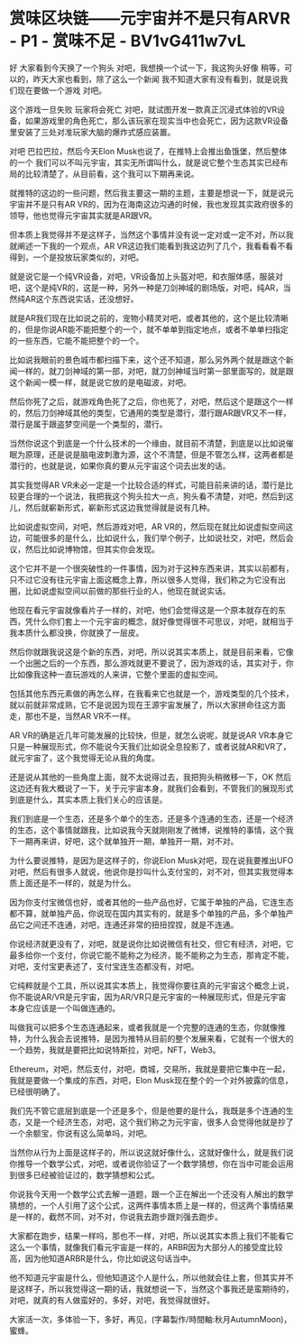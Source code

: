 # 赏味区块链——元宇宙并不是只有ARVR - P1 - 赏味不足 - BV1vG411w7vL

好 大家看到今天换了一个狗头 对吧，我想换一个试一下，我这狗头好像 稍等，可以的，昨天大家也看到，除了这么一个新闻 我不知道大家有没有看到，就是说我们现在要做一个游戏 对吧。

这个游戏一旦失败 玩家将会死亡 对吧，就试图开发一款真正沉浸式体验的VR设备，如果游戏里的角色死亡，那么该玩家在现实当中也会死亡，因为这款VR设备里安装了三处对准玩家大脑的爆炸式感应装置。

对吧 巴拉巴拉，然后今天Elon Musk也说了，在推特上会推出鱼饿堡，然后整体的一个 我们可以不叫元宇宙，其实无所谓叫什么，就是说它整个生态其实已经布局的比较清楚了，从目前看，这个我可以下期再来说。

就推特的这边的一些问题，然后我主要这一期的主题，主要是想说一下，就是说元宇宙并不是只有AR VR的，因为在海南这边沟通的时候，我也发现其实政府很多的领导，他也觉得元宇宙其实就是AR跟VR。

但本质上我觉得并不是这样子，当然这个事情并没有说一定对或一定不对，所以我就阐述一下我的一个观点，AR VR这边我们能看到我这边列了几个，我看看看不看得到，一个是投放玩家类似的，对吧。

就是说它是一个纯VR设备，对吧，VR设备加上头盔对吧，和衣服体感，服装对吧，这个是纯VR的，这是一种，另外一种是刀剑神域的剧场版，对吧，纯AR，当然纯AR这个东西说实话，还没想好。

就是AR我们现在比如说之前的，宠物小精灵对吧，或者其他的，这个是比较清晰的，但是你说AR能不能把整个的一个，就不单单到指定地点，或者不单单扫指定的一些东西，它能不能把整个的一个。

比如说我眼前的景色城市都扫描下来，这个还不知道，那么另外两个就是跟这个新闻一样的，就刀剑神域的第一部，对吧，就刀剑神域当时第一部里面写的，就是跟这个新闻一模一样，就是说它放的是电磁波，对吧。

然后你死了之后，就游戏角色死了之后，你也死了，对吧，然后这个是跟这个一样的，然后刀剑神域其他的类型，它通用的类型是潜行，潜行跟AR跟VR又不一样，潜行是属于跟盗梦空间是一个类型的，潜行。

当然你说这个到底是一个什么技术的一个缘由，就目前不清楚，到底是以比如说催眠为原理，还是说是脑电波刺激为源，这个不清楚，但是不管怎么样，这两者都是潜行的，也就是说，如果你真的要从元宇宙这个词去出发的话。

其实我觉得AR VR未必一定是一个比较合适的样式，可能目前来讲的话，潜行是比较更合理的一个说法，我把我这个狗头拉大一点，狗头看不清楚，对吧，然后到这儿，然后就嶄新形式，嶄新形式这边我觉得就是说有几种。

比如说虚拟空间，对吧，然后游戏对吧，AR VR的，然后现在就比如说虚拟空间这边，可能很多的是什么，比如说什么，我们举个例子，比如说社交，对吧，然后会议，然后比如说博物馆，但其实你会发现。

这个它并不是一个很突破性的一件事情，因为对于这种东西来讲，其实以前都有，只不过它没有往元宇宙上面这概念上靠，所以很多人觉得，我们称之为它没有出圈，比如说虚拟空间以前做的那些行业的人，他现在就说实话。

他现在看元宇宙就像看片子一样的，对吧，他们会觉得这是一个原本就存在的东西，凭什么你们套上一个元宇宙的概念，就好像觉得很不可思议，对吧，就相当于我本质什么都没换，你就换了一层皮。

然后你就跟我说这是个新的东西，对吧，所以说其实本质上，就是目前来看，它像一个出圈之后的一个东西，那么游戏就更不要说了，因为游戏的话，其实对于，你比如像我这种一直玩游戏的人来讲，它整个里面的虚拟空间。

包括其他东西元素做的再怎么样，在我看来它也就是一个，游戏类型的几个技术，就以前就非常成熟，它不是说因为现在王源宇宙发展了，所以大家拼命往这方面走，那也不是，当然AR VR不一样。

AR VR的确是近几年可能发展的比较快，但是，就怎么说呢，就是说AR VR本身它只是一种展现形式，你不能说今天我们比如说全息投影了，或者说就AR和VR了，就元宇宙了，这个我觉得无论从我的角度。

还是说从其他的一些角度上面，就不太说得过去，我把狗头稍微移一下，OK 然后这边还有我大概说了一下，关于元宇宙本身，就我们会看到，不管我们的展现形式到底是什么，其实本质上我们关心的应该是。

我们到底是一个生态，还是多个单个的生态，还是多个连通的生态，还是一个经济的生态，这个事情就跟我，比如说我今天就刚刚发了微博，说推特的事情，这个我下一期再来讲，好吧，这个就单独开一期，单独开一期，对不对。

为什么要说推特，是因为是这样子的，你说Elon Musk对吧，现在说我要推出UFO对吧，然后有很多人就说，他说你是抄叫什么支付宝的，对不对，但其实我觉得本质上面还是不一样的，就是为什么。

因为你支付宝微信也好，或者其他的一些产品也好，它属于单独的产品，它连生态都不算，就单独产品，你说现在国内其实有的，就是多个单独的产品，多个单独产品它之间还不连通，对吧，连通还非常的扭扭捏捏，就是不连通。

你说经济就更没有了，对吧，就是说你比如说微信有社交，但它有经济，对吧，它最多给你一个支付，你说它能不能称之为经济，能不能称之为生态，那肯定不能，对吧，支付宝更表述了，支付宝连生态都没有，对吧。

它纯粹就是个工具，所以说其实本质上，我觉得你要往真的元宇宙这个概念上说，你不能说AR/VR是元宇宙，因为AR/VR只是元宇宙的一种展现形式，但是元宇宙本身它应该是一个叫做连通的。

叫做我可以把多个生态连通起来，或者我就是一个完整的连通的生态，你就像推特，为什么我会去说推特，是因为推特从目前的整个发展来看，它就有一个很大的一个趋势，我就是要把比如说特斯拉，对吧，NFT，Web3。

Ethereum，对吧，然后支付，对吧，商城，交易所，我就是要把它集中在一起，我就是要做一个集成的东西，对吧，Elon Musk现在整个的一个对外披露的信息，已经很明确了。

我们先不管它底层到底是一个还是多个，但是他要的是什么，我既是多个连通的生态，又是一个经济生态，对吧，这个我们称之为元宇宙，很多人会觉得他就是抄了一个余额宝，你说有这么简单吗，对吧。

当然你从行为上面是这样子的，所以说这就好像什么，这就好像什么，就是我们说你推导一个数学公式，对吧，或者说你验证了一个数学猜想，你在当中可能会运用到很多已经被验证过的，数学猜想和公式。

你说我今天用一个数学公式去解一道题，跟一个正在解出一个还没有人解出的数学猜想的，一个人引用了这个公式，这两件事情本质上是一样的，但这两个事情结果是一样的，截然不同，对不对，你说我去跑步跟刘强去跑步。

大家都在跑步，结果一样吗，那也不一样，对吧，所以说其实本质上我们不能看它这么一个事情，就像我们看元宇宙是一样的，ARBR因为大部分人的接受度比较高，因为他知道ARBR是什么，你比如说这句话当中。

他不知道元宇宙是什么，但他知道这个人是什么，所以他就会往上套，但其实并不是这样子，所以我觉得这一期的话，我就想说一下，当然这个事我还是蛮期待的，对吧，就真的有人做蛮好的，多好，对吧，我觉得就很好。

大家活一次，多体验一下，多好，再见，(字幕製作/時間軸:秋月AutumnMoon)，蜜蜂。